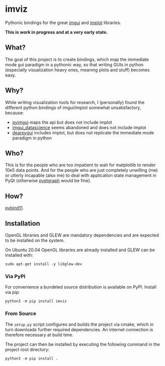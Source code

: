 # imviz

Pythonic bindings for the great [imgui](https://github.com/ocornut/imgui) and
[implot](https://github.com/epezent/implot) libraries.

**This is work in progress and at a very early state.**

## What?

The goal of this project is to create bindings, which map the immediate mode
gui paradigm in a pythonic way, so that writing GUIs in python (especially
visualization heavy ones, meaning plots and stuff) becomes easy.

## Why?

While writing visualization tools for research, I (personally) found the
different python bindings of imgui/implot somewhat unsatisfactory, because:

* [pyimgui](https://github.com/hoffstadt/DearPyGui) maps the api but does not
  include implot
* [imgui\_datascience](https://github.com/pthom/imgui_datascience) seems
  abandoned and does not include implot
* [dearpygui](https://github.com/hoffstadt/DearPyGui) includes implot, but
  does not replicate the immediate mode paradigm in python

## Who?

This is for the people who are too impatient to wait for matplotlib to render
10e5 data points. And for the people who are just completely unwilling (me) or
utterly incapable (also me) to deal with application state management in PyQt
(otherwise [pyqtgraph](http://pyqtgraph.org/) would be fine). 

## How?

[pybind11](https://github.com/pybind/pybind11).

## Installation

OpenGL libraries and GLEW are mandatory dependencies and are expected
to be installed on the system.

On Ubuntu 20.04 OpenGL libraries are already installed and GLEW can be
installed with:

```
sudo apt-get install -y libglew-dev
```

### Via PyPI

For convenience a bundeled source distribution is available on PyPI. Install
via pip:

```
python3 -m pip install imviz
```

### From Source

The ```setup.py``` script configures and builds the project via cmake, which in
turn downloads further required dependencies. An internet connection is
therefore necessary at build time.

The project can then be installed by executing the following command in the
project root directory:

```
python3 -m pip install .
```
